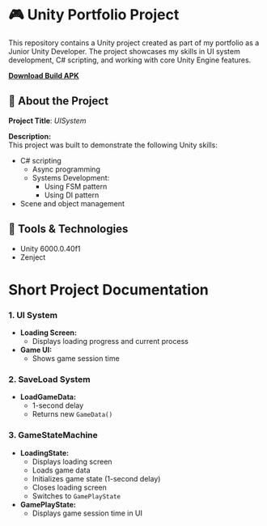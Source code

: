 # 🎮 Unity Portfolio Project
This repository contains a Unity project created as part of my portfolio as a Junior Unity Developer. The project showcases my skills in UI system development, C# scripting, and working with core Unity Engine features.

**[Download Build APK](https://github.com/Vladislav1221224/UnityUISystem/releases/tag/1.0.0)**

## 📌 About the Project
**Project Title**: _UISystem_

**Description:**  
This project was built to demonstrate the following Unity skills:
- C# scripting
    - Async programming
    - Systems Development:
      - Using FSM pattern
      - Using DI pattern
- Scene and object management

## 🔧 Tools & Technologies
- Unity 6000.0.40f1
- Zenject



# Short Project Documentation

### 1. UI System  
- **Loading Screen:**  
  - Displays loading progress and current process  
- **Game UI:**  
  - Shows game session time  

### 2. SaveLoad System  
- **LoadGameData:**  
  - 1-second delay  
  - Returns new `GameData()`  

### 3. GameStateMachine  
- **LoadingState:**  
  - Displays loading screen  
  - Loads game data  
  - Initializes game state (1-second delay)  
  - Closes loading screen  
  - Switches to `GamePlayState`  
- **GamePlayState:**  
  - Displays game session time in UI  
